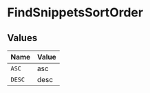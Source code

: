 # FindSnippetsSortOrder


## Values

| Name   | Value  |
| ------ | ------ |
| `ASC`  | asc    |
| `DESC` | desc   |